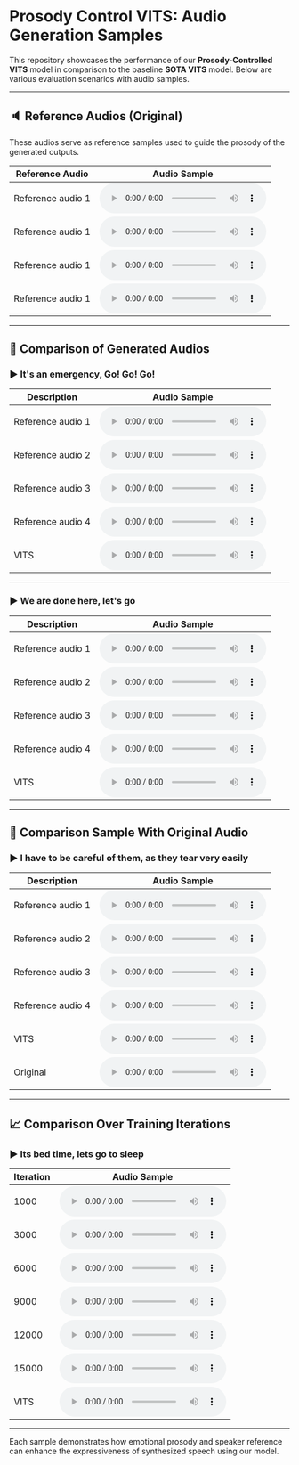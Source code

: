 # Prosody Control VITS: Audio Generation Samples

This repository showcases the performance of our **Prosody-Controlled VITS** model in comparison to the baseline **SOTA VITS** model. Below are various evaluation scenarios with audio samples.

---

## 🔈 Reference Audios (Original)

These audios serve as reference samples used to guide the prosody of the generated outputs.

| Reference Audio | Audio Sample |
|-----------------|--------------|
| Reference audio 1          | <audio controls src="Final_Audios/ref/1.wav"></audio> |
| Reference audio 1           | <audio controls src="Final_Audios/ref/2.wav"></audio> |
| Reference audio 1          | <audio controls src="Final_Audios/ref/3.wav"></audio> |
| Reference audio 1           | <audio controls src="Final_Audios/ref/4.wav"></audio> |


---

## 🔁 Comparison of Generated Audios

### ▶️ It's an emergency, Go! Go! Go!

| Description | Audio Sample |
|-------------|--------------|
| Reference audio 1       | <audio controls src="Final_Audios/It's%20an%20emergency%2C%20Go%21%20Go%21%20Go%21/1.wav"></audio> |
| Reference audio 2       | <audio controls src="Final_Audios/It's%20an%20emergency%2C%20Go%21%20Go%21%20Go%21/2.wav"></audio> |
| Reference audio 3      | <audio controls src="Final_Audios/It's%20an%20emergency%2C%20Go%21%20Go%21%20Go%21/3.wav"></audio> |
| Reference audio 4       | <audio controls src="Final_Audios/It's%20an%20emergency%2C%20Go%21%20Go%21%20Go%21/4.wav"></audio> |
| VITS     | <audio controls src="Final_Audios/It's%20an%20emergency%2C%20Go%21%20Go%21%20Go%21/vits.wav"></audio> |

---

### ▶️ We are done here, let's go

| Description | Audio Sample |
|-------------|--------------|
| Reference audio 1       | <audio controls src="Final_Audios/We%20are%20done%20here%2C%20let's%20go/1.wav"></audio> |
| Reference audio 2       | <audio controls src="Final_Audios/We%20are%20done%20here%2C%20let's%20go/2.wav"></audio> |
| Reference audio 3       | <audio controls src="Final_Audios/We%20are%20done%20here%2C%20let's%20go/3.wav"></audio> |
| Reference audio 4       | <audio controls src="Final_Audios/We%20are%20done%20here%2C%20let's%20go/4.wav"></audio> |
| VITS    | <audio controls src="Final_Audios/We%20are%20done%20here%2C%20let's%20go/vits.wav"></audio> |

---

## 🧪 Comparison Sample With Original Audio

### ▶️ I have to be careful of them, as they tear very easily

| Description   | Audio Sample |
|---------------|--------------|
| Reference audio 1         | <audio controls src="Final_Audios/I%20have%20to%20be%20careful%20of%20them%2C%20as%20they%20tear%20very%20easily/1.wav"></audio> |
| Reference audio 2         | <audio controls src="Final_Audios/I%20have%20to%20be%20careful%20of%20them%2C%20as%20they%20tear%20very%20easily/2.wav"></audio> |
| Reference audio 3         | <audio controls src="Final_Audios/I%20have%20to%20be%20careful%20of%20them%2C%20as%20they%20tear%20very%20easily/3.wav"></audio> |
| Reference audio 4         | <audio controls src="Final_Audios/I%20have%20to%20be%20careful%20of%20them%2C%20as%20they%20tear%20very%20easily/4.wav"></audio> |
| VITS      | <audio controls src="Final_Audios/I%20have%20to%20be%20careful%20of%20them%2C%20as%20they%20tear%20very%20easily/vits.wav"></audio> |
| Original  | <audio controls src="Final_Audios/I%20have%20to%20be%20careful%20of%20them%2C%20as%20they%20tear%20very%20easily/original.wav"></audio> |


---

## 📈 Comparison Over Training Iterations

### ▶️ Its bed time, lets go to sleep


| Iteration | Audio Sample |
|-----------|--------------|
| 1000      | <audio controls src="Final_Audios/Its%20bed%20time%2C%20lets%20go%20to%20sleep/1000.wav"></audio> |
| 3000      | <audio controls src="Final_Audios/Its%20bed%20time%2C%20lets%20go%20to%20sleep/3000.wav"></audio> |
| 6000      | <audio controls src="Final_Audios/Its%20bed%20time%2C%20lets%20go%20to%20sleep/6000.wav"></audio> |
| 9000      | <audio controls src="Final_Audios/Its%20bed%20time%2C%20lets%20go%20to%20sleep/9000.wav"></audio> |
| 12000     | <audio controls src="Final_Audios/Its%20bed%20time%2C%20lets%20go%20to%20sleep/12000.wav"></audio> |
| 15000     | <audio controls src="Final_Audios/Its%20bed%20time%2C%20lets%20go%20to%20sleep/15000.wav"></audio> |
| VITS      | <audio controls src="Final_Audios/Its%20bed%20time%2C%20lets%20go%20to%20sleep/vits.wav"></audio> |


---

Each sample demonstrates how emotional prosody and speaker reference can enhance the expressiveness of synthesized speech using our model.

